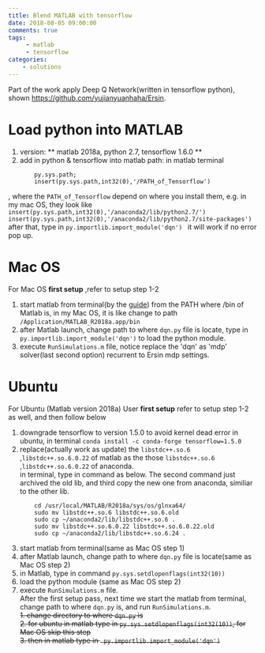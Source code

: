 ```yaml
---
title: Blend MATLAB with tensorflow
date: 2018-08-05 09:00:00
comments: true
tags:
     - matlab
     - tensorflow
categories: 
    - solutions
---
```

Part of the work apply Deep Q Network(written in tensorflow python), shown https://github.com/yujianyuanhaha/Ersin.

# Load python into MATLAB
1. version: ** matlab 2018a, python 2.7, tensorflow 1.6.0 **
2. add in python & tensorflow into matlab path: in matlab terminal
    ```    
        py.sys.path; 
        insert(py.sys.path,int32(0),'/PATH_of_Tensorflow')
    ```               
, where the ```PATH_of_Tensorflow```                depend on where you install them, e.g. in my mac OS, they look like 
    ```  
        insert(py.sys.path,int32(0),'/anaconda2/lib/python2.7/')
        insert(py.sys.path,int32(0),'/anaconda2/lib/python2.7/site-packages')
    ```                
    after that, type in ```py.importlib.import_module('dqn') ```              it will work if no error pop up.  




# Mac OS
For Mac OS **first setup**  ,refer to setup step 1-2
1. start matlab from terminal(by the [guide](https://stackoverflow.com/questions/45733111/importing-tensorflow-in-matlab-via-python-interface)) from the PATH where /bin of Matlab is, in my Mac OS, it is like change to path ```/Application/MATLAB_R2018a.app/bin```             
2. after Matlab launch, change path to where ```dqn.py```                file is locate, type in ```py.importlib.import_module('dqn')```             to load the python module.  
3. execute ```RunSimulations.m```                file, notice replace the 'dqn' as 'mdp' solver(last second option) recurrent to Ersin mdp settings.



# Ubuntu
For Ubuntu (Matlab version 2018a) User  **first setup** 
refer to setup step 1-2 as well, and then follow below  
1. downgrade tensorflow to version 1.5.0 to avoid kernel dead error in ubuntu, in terminal  ```conda install -c conda-forge tensorflow=1.5.0```             
2. replace(actually work as update) the ```libstdc++.so.6```                ,```libstdc++.so.6.0.22```               of matlab as the those ```libstdc++.so.6```                ,```libstdc++.so.6.0.22```               of anaconda.  
in terminal, type in command as below. The second command just archived the old lib, and third copy the new one from anaconda, similiar to the other lib.
    ```  
        cd /usr/local/MATLAB/R2018a/sys/os/glnxa64/
        sudo mv libstdc++.so.6 libstdc++.so.6.old
        sudo cp ~/anaconda2/lib/libstdc++.so.6 .
        sudo mv libstdc++.so.6.0.22 libstdc++.so.6.0.22.old
        sudo cp ~/anaconda2/lib/libstdc++.so.6.24 .
    ```             
3. start matlab from terminal(same as Mac OS step 1)  
4. after Matlab launch, change path to where ```dqn.py```                file is locate(same as Mac OS step 2)
5. in Matlab, type in command ``` py.sys.setdlopenflags(int32(10)) ```              
6. load the python module (same as Mac OS step 2)
7. execute ```RunSimulations.m``` file.  
After the first setup pass, next time we start the matlab from terminal, change path to  where ```dqn.py```  is, and run ```RunSimulations.m```.  
~~1. change directory to where ```dqn.py```  is~~  
~~2. for ubuntu in matlab type in  ```py.sys.setdlopenflags(int32(10))```, for Mac OS skip this step~~  
~~3. then in matlab type in  ``` py.importlib.import_module('dqn')```~~
